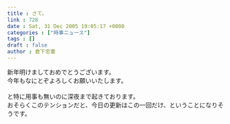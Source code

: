 ```yaml
---
title : さて。
link : 728
date : Sat, 31 Dec 2005 19:05:17 +0000
categories : ["時事ニュース"]
tags : []
draft : false
author : 倉下忠憲
---
```


新年明けましておめでとうございます。<BR>今年もなにとぞよろしくお願いいたします。<BR><BR>と特に用事も無いのに深夜まで起きております。<BR>おそらくこのテンションだと、今日の更新はこの一回だけ、ということになりそうです。<br><br>
